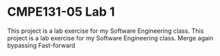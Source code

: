 # CMPE131-05 Lab 1
This project is a lab exercise for my Software Engineering class.
This project is a lab exercise for my Software Engineering class.
Merge again bypassing Fast-forward
